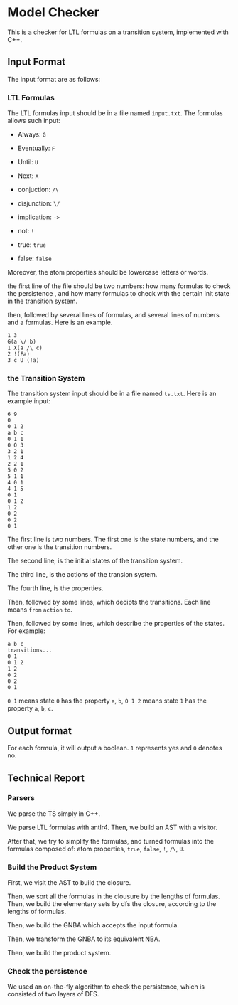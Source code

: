 # Model Checker

This is a checker for LTL formulas on a transition system, implemented with C++.

## Input Format

The input format are as follows:

### LTL Formulas

The LTL formulas input should be in a file named `input.txt`. The formulas allows such input:

- Always: `G`
  
- Eventually: `F`
  
- Until: `U`
  
- Next: `X`
  
- conjuction: `/\`
  
- disjunction: `\/`
  
- implication: `->`
  
- not: `!`
  
- true: `true`
  
- false: `false`
  

Moreover, the atom properties should be lowercase letters or words.

the first line of the file should be two numbers: how many formulas to check the persistence , and how many formulas to check with the certain init state in the transition system.

then, followed by several lines of formulas, and several lines of numbers and a formulas. Here is an example.

```
1 3
G(a \/ b)
1 X(a /\ c)
2 !(Fa)
3 c U (!a)
```

### the Transition System

The transition system input should be in a file named `ts.txt`. Here is an example input:

```
6 9
0
0 1 2
a b c
0 1 1
0 0 3
3 2 1
1 2 4
2 2 1
5 0 2
5 1 1
4 0 1
4 1 5
0 1
0 1 2
1 2
0 2
0 2
0 1
```

The first line is two numbers. The first one is the state numbers, and the other one is the transition numbers.

The second line, is the initial states of the transition system.

The third line, is the actions of the transion system.

The fourth line, is the properties.

Then, followed by some lines, which decipts the transitions. Each line means `from` `action` `to`.

Then, followed by some lines, which describe the properties of the states. For example:

```
a b c
transitions...
0 1
0 1 2
1 2
0 2
0 2
0 1
```

`0 1` means state `0` has the property `a`, `b`, `0 1 2` means state `1` has the property `a`, `b`, `c`.

## Output format

For each formula, it will output a boolean. `1` represents yes and `0` denotes no.

## Technical Report

### Parsers

We parse the TS simply in C++.

We parse LTL formulas with antlr4. Then, we build an AST with a visitor.

After that, we try to simplify the formulas, and turned formulas into the formulas composed of: atom properties, `true`, `false`, `!`, `/\`, `U`.

### Build the Product System

First, we visit the AST to build the closure.

Then, we sort all the formulas in the clousure by the lengths of formulas. Then, we build the elementary sets by dfs the closure, according to the lengths of formulas.

Then, we build the GNBA which accepts the input formula.

Then, we transform the GNBA to its equivalent NBA.

Then, we build the product system.

### Check the persistence

We used an on-the-fly algorithm to check the persistence, which is consisted of two layers of DFS.

